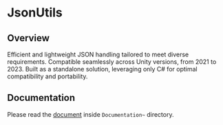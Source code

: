 # JsonUtils

## Overview

Efficient and lightweight JSON handling tailored to meet diverse requirements. Compatible seamlessly across Unity versions, from 2021 to 2023. Built as a standalone solution, leveraging only C# for optimal compatibility and portability.

## Documentation

Please read the [document](./UnityJsonUtils/Assets/ForjaGames/ForjaGames.Json/Documentation~/manual.md) inside `Documentation~` directory.
